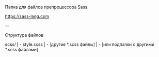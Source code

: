 Папка для файлов препроцессора Sass.

https://sass-lang.com

--

Структура файлов:

sсss/
| - style.scss
| - [другие *.scss файлы]
| - [или подпапки с другими *.scss файлами]
